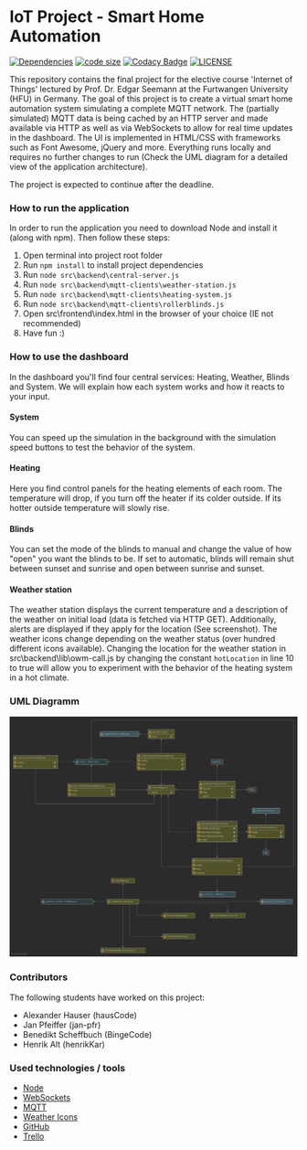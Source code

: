 # IoT Project - Smart Home Automation

[![Dependencies](https://img.shields.io/david/jan-pfr/iot-project)]() [![code size](https://img.shields.io/github/languages/code-size/jan-pfr/iot-project)]()
[![Codacy Badge](https://app.codacy.com/project/badge/Grade/085c2e40529043ef876ae3e79517df45)](https://www.codacy.com/gh/jan-pfr/iot-project/dashboard?utm_source=github.com&utm_medium=referral&utm_content=jan-pfr/iot-project&utm_campaign=Badge_Grade) [![LICENSE](https://img.shields.io/github/license/jan-pfr/iot-project.svg)](https://github.com/jan-pfr/iot-project/blob/master/LICENSE)

This repository contains the final project for the elective course 'Internet of Things' lectured by Prof. Dr. Edgar Seemann at the Furtwangen University (HFU) in Germany.
The goal of this project is to create a virtual smart home automation system simulating a complete MQTT network. The (partially simulated) MQTT data is being cached by an HTTP server and made available via HTTP as well as via WebSockets to allow for real time updates in the dashboard. The UI is implemented in HTML/CSS with frameworks such as Font Awesome, jQuery and more. Everything runs locally and requires no further changes to run (Check the UML diagram for a detailed view of the application architecture).

The project is expected to continue after the deadline.

### How to run the application

In order to run the application you need to download Node and install it (along with npm).
Then follow these steps:

1. Open terminal into project root folder
2. Run `npm install` to install project dependencies
3. Run `node src\backend\central-server.js`
4. Run `node src\backend\mqtt-clients\weather-station.js`
5. Run `node src\backend\mqtt-clients\heating-system.js`
6. Run `node src\backend\mqtt-clients\rollerblinds.js`
7. Open src\frontend\index.html in the browser of your choice (IE not recommended)
8. Have fun :)

### How to use the dashboard

In the dashboard you'll find four central services: Heating, Weather, Blinds and System.
We will explain how each system works and how it reacts to your input.

#### System

You can speed up the simulation in the background with the simulation speed buttons to test the behavior of the system.

#### Heating

Here you find control panels for the heating elements of each room.
The temperature will drop, if you turn off the heater if its colder outside. If its hotter outside temperature will slowly rise.

#### Blinds

You can set the mode of the blinds to manual and change the value of how "open" you want the blinds to be. If set to automatic, blinds will remain shut between sunset and sunrise and open between sunrise and sunset.

#### Weather station

The weather station displays the current temperature and a description of the weather on initial load (data is fetched via HTTP GET). Additionally, alerts are displayed if they apply for the location (See screenshot).
The weather icons change depending on the weather status (over hundred different icons available).
Changing the location for the weather station in src\backend\lib\owm-call.js by changing the constant `hotLocation` in line 10 to true will allow you to experiment with the behavior of the heating system in a hot climate.

### UML Diagramm

![UML Diagramm](https://raw.githubusercontent.com/jan-pfr/iot-project/main/sha-uml.svg)

### Contributors

The following students have worked on this project:

- Alexander Hauser (hausCode)
- Jan Pfeiffer (jan-pfr)
- Benedikt Scheffbuch (BingeCode)
- Henrik Alt (henrikKar)

### Used technologies / tools

- [Node](https://nodejs.org)
- [WebSockets](socket.io)
- [MQTT](https://www.npmjs.com/package/mqtt)
- [Weather Icons](https://erikflowers.github.io/weather-icons//)
- [GitHub](https://github.com/jan-pfr/iot-project/)
- [Trello](https://trello.com/b/pqIZ0MPW/features)
